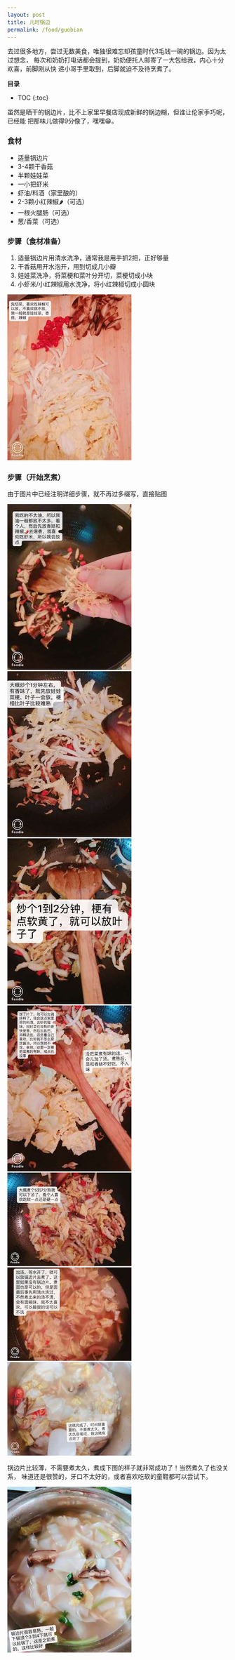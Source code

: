 ```yaml
---
layout: post
title: 儿时锅边
permalink: /food/guobian
---
```


去过很多地方，尝过无数美食，唯独很难忘却孩童时代3毛钱一碗的锅边。因为太过想念，
每次和奶奶打电话都会提到，奶奶便托人邮寄了一大包给我，内心十分欢喜，前脚刚从快
递小哥手里取到，后脚就迫不及待烹煮了。

**目录**

* TOC
{:toc}

虽然是晒干的锅边片，比不上家里早餐店现成新鲜的锅边糊，但谁让伦家手巧呢，已经能
把那味儿做得9分像了，嘿嘿😁。

### 食材
- 适量锅边片
- 3-4颗干香菇
- 半颗娃娃菜
- 一小把虾米
- 虾油/料酒（家里酿的）
- 2-3颗小红辣椒🌶️（可选）
- 一根火腿肠（可选）
- 葱/香菜（可选）

### 步骤（食材准备）
1. 适量锅边片用清水洗净，通常我是用手抓2把，正好够量
2. 干香菇用开水泡开，用到切成几小瓣
3. 娃娃菜洗净，将菜梗和菜叶分开切，菜梗切成小块
4. 小虾米/小红辣椒用水洗净，将小红辣椒切成小圆块

![锅边食材准备](/images/posts/life/food/guobian/guobian1.jpeg "锅边食材准备")

### 步骤（开始烹煮）
由于图片中已经注明详细步骤，就不再过多缀写，直接贴图

![锅边烹煮1](/images/posts/life/food/guobian/guobian2.jpeg "锅边烹煮1")
![锅边烹煮2](/images/posts/life/food/guobian/guobian3.jpeg "锅边烹煮2")
![锅边烹煮3](/images/posts/life/food/guobian/guobian4.jpeg "锅边烹煮3")
![锅边烹煮4](/images/posts/life/food/guobian/guobian5.jpeg "锅边烹煮4")
![锅边烹煮5](/images/posts/life/food/guobian/guobian6.jpeg "锅边烹煮5")
![锅边烹煮6](/images/posts/life/food/guobian/guobian7.jpeg "锅边烹煮6")
![锅边烹煮7](/images/posts/life/food/guobian/guobian8.jpeg "锅边烹煮7")


锅边片比较薄，不需要煮太久，煮成下图的样子就非常成功了！当然煮久了也没关系，
味道还是很赞的，牙口不太好的，或者喜欢吃软的童鞋都可以尝试下。

![锅边成品](/images/posts/life/food/guobian/guobian9.jpeg "锅边成品")
